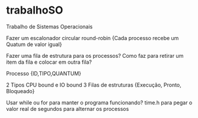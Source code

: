 # trabalhoSO
Trabalho de Sistemas Operacionais

Fazer um escalonador circular round-robin {Cada processo recebe um Quatum de valor igual}

Fazer uma fila de estrutura para os processos?
Como faz para retirar um item da fila e colocar em outra fila?

Processo {ID,TIPO,QUANTUM}

2 Tipos CPU bound e IO bound
3 Filas de estruturas {Execução, Pronto, Bloqueado}

Usar while ou for para manter o programa funcionando?
time.h para pegar o valor real de segundos para alternar os processos
